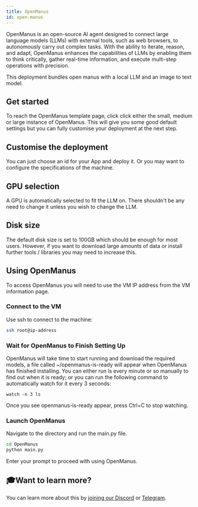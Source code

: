 ```yaml
---
title: OpenManus 
id: open-manus
---
```


OpenManus is an open-source AI agent designed to connect large language models (LLMs) with external tools, such as web browsers, to autonomously carry out complex tasks. With the ability to iterate, reason, and adapt, OpenManus enhances the capabilities of LLMs by enabling them to think critically, gather real-time information, and execute multi-step operations with precision.

This deployment bundles open manus with a local LLM and an image to text model.

## Get started
To reach the OpenManus template page, click click either the small, medium or large instance of OpenManus. This will give you some good default settings but you can fully customise your deployment at the next step.

## Customise the deployment
You can just choose an id for your App and deploy it. Or you may want to configure the specifications of the machine.

## GPU selection
A GPU is automatically selected to fit the LLM on. There shouldn't be any need to change it unless you wish to change the LLM.

## Disk size
The default disk size is set to 100GB which should be enough for most users. However, if you want to download large amounts of data or install further tools / libraries you may need to increase this.

## Using OpenManus
To access OpenManus you will need to use the VM IP address from the VM information page. 

### Connect to the VM
Use ssh to connect to the machine:
```bash
ssh root@ip-address
```

### Wait for OpenManus to Finish Setting Up
OpenManus will take time to start running and download the required models, a file called ~/openmanus-is-ready will appear when OpenManus has finished installing. You can either run ls every minute or so manually to find out when it is ready; or you can run the following command to automatically watch for it every 3 seconds: 

```
watch -n 3 ls
```

Once you see openmanus-is-ready appear, press Ctrl+C to stop watching.

### Launch OpenManus
Navigate to the directory and run the main.py file.
```bash
cd OpenManus
python main.py
```
Enter your prompt to proceed with using OpenManus.

## 🎓Want to learn more?

You can learn more about this by [joining our Discord](https://discord.com/invite/t397SKqf4u) or [Telegram](https://t.me/cudostelegram).